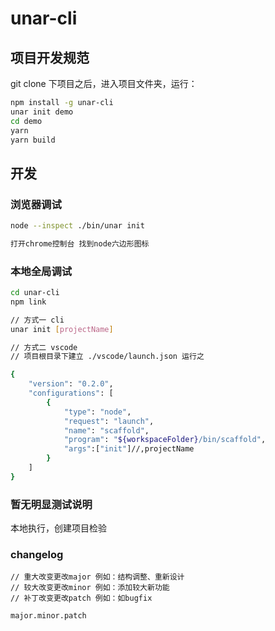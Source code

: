 # unar-cli

## 项目开发规范

git clone 下项目之后，进入项目文件夹，运行：
```bash
npm install -g unar-cli
unar init demo
cd demo
yarn
yarn build
```
## 开发
### 浏览器调试 

``` bash
node --inspect ./bin/unar init

打开chrome控制台 找到node六边形图标
```

### 本地全局调试 

``` bash
cd unar-cli
npm link

// 方式一 cli
unar init [projectName]

// 方式二 vscode 
// 项目根目录下建立 ./vscode/launch.json 运行之

{
    "version": "0.2.0",
    "configurations": [
        {
            "type": "node",
            "request": "launch",
            "name": "scaffold",
            "program": "${workspaceFolder}/bin/scaffold",
            "args":["init"]//,projectName
        }
    ]
}
```
### 暂无明显测试说明
本地执行，创建项目检验
### changelog
```
// 重大改变更改major 例如：结构调整、重新设计
// 较大改变更改minor 例如：添加较大新功能
// 补丁改变更改patch 例如：如bugfix

major.minor.patch
```


